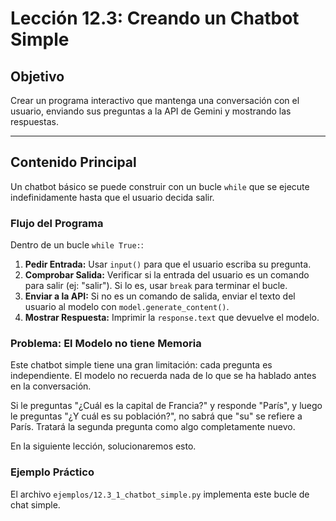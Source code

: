 # Lección 12.3: Creando un Chatbot Simple

## Objetivo

Crear un programa interactivo que mantenga una conversación con el usuario, enviando sus preguntas a la API de Gemini y mostrando las respuestas.

---

## Contenido Principal

Un chatbot básico se puede construir con un bucle `while` que se ejecute indefinidamente hasta que el usuario decida salir.

### Flujo del Programa

Dentro de un bucle `while True:`:

1. **Pedir Entrada:** Usar `input()` para que el usuario escriba su pregunta.
2. **Comprobar Salida:** Verificar si la entrada del usuario es un comando para salir (ej: "salir"). Si lo es, usar `break` para terminar el bucle.
3. **Enviar a la API:** Si no es un comando de salida, enviar el texto del usuario al modelo con `model.generate_content()`.
4. **Mostrar Respuesta:** Imprimir la `response.text` que devuelve el modelo.

### Problema: El Modelo no tiene Memoria

Este chatbot simple tiene una gran limitación: cada pregunta es independiente. El modelo no recuerda nada de lo que se ha hablado antes en la conversación.

Si le preguntas "¿Cuál es la capital de Francia?" y responde "París", y luego le preguntas "¿Y cuál es su población?", no sabrá que "su" se refiere a París. Tratará la segunda pregunta como algo completamente nuevo.

En la siguiente lección, solucionaremos esto.

### Ejemplo Práctico

El archivo `ejemplos/12.3_1_chatbot_simple.py` implementa este bucle de chat simple.
